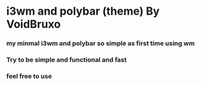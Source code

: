 # i3wm and polybar (theme) By VoidBruxo
### my minmal i3wm and polybar so simple as first time using wm
### Try to be simple and functional and fast
### feel free to use
